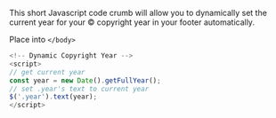This short Javascript code crumb will allow you to dynamically set the current year for your © copyright year in your footer automatically.

Place into `</body>`
```js
<!-- Dynamic Copyright Year -->
<script>
// get current year
const year = new Date().getFullYear();
// set .year's text to current year
$('.year').text(year);
</script>
```
